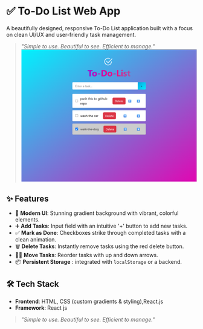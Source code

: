 # ✅ To-Do List Web App

A beautifully designed, responsive To-Do List application built with a focus on clean UI/UX and user-friendly task management.

> *"Simple to use. Beautiful to see. Efficient to manage."*
![App Screenshot](src/assets/screenshot.png)


## ✨ Features

- 🎨 **Modern UI**: Stunning gradient background with vibrant, colorful elements.
- ➕ **Add Tasks**: Input field with an intuitive '+' button to add new tasks.
- ✅ **Mark as Done**: Checkboxes strike through completed tasks with a clean animation.
- 🗑️ **Delete Tasks**: Instantly remove tasks using the red delete button.
- 🔼🔽 **Move Tasks**: Reorder tasks with up and down arrows.
- 📦 **Persistent Storage** : integrated with `localStorage` or a backend.

## 🛠️ Tech Stack

- **Frontend**: HTML, CSS (custom gradients & styling),React.js
- **Framework**: React js


> *"Simple to use. Beautiful to see. Efficient to manage."*



